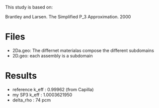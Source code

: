 
This study is based on:

Brantley and Larsen. The Simplified P_3 Approximation. 2000

# Files

* 2Da.geo: The differnet materialas compose the different subdomains
* 2D.geo: each assembly is a subdomain

# Results

* reference k_eff : 0.99962 (from Capilla)
* my SP3 k_eff : 1.0003621950
* delta_rho : 74 pcm

